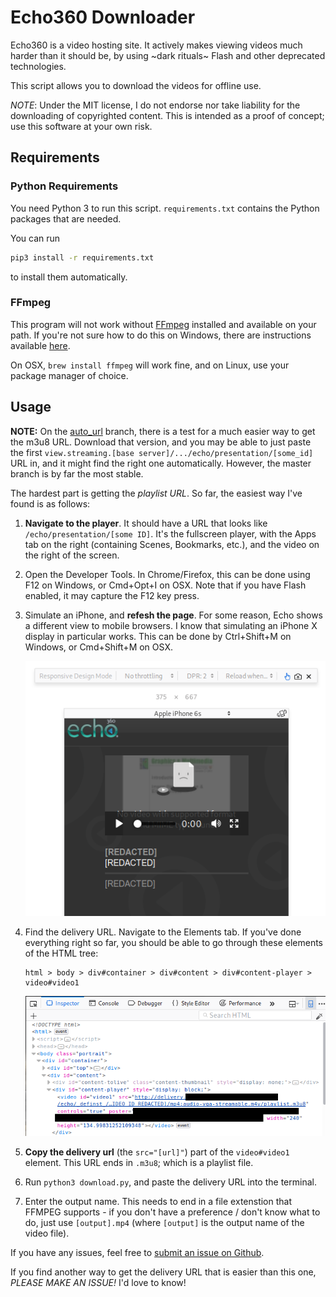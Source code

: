 # Echo360 Downloader

Echo360 is a video hosting site.
It actively makes viewing videos much harder than it should be,
by using ~dark rituals~ Flash and other deprecated technologies.

This script allows you to download the videos for offline use.

*NOTE*: Under the MIT license, I do not endorse nor take liability for the downloading of copyrighted content.
This is intended as a proof of concept; use this software at your own risk.

## Requirements

### Python Requirements

You need Python 3 to run this script.
`requirements.txt` contains the Python packages that are needed.

You can run 
```bash
pip3 install -r requirements.txt
```
to install them automatically.  

### FFmpeg

This program will not work without [FFmpeg](https://ffmpeg.org) installed
and available on your path. If you're not sure how to do this on Windows,
there are instructions available [here](http://adaptivesamples.com/how-to-install-ffmpeg-on-windows).

On OSX, `brew install ffmpeg` will work fine, and on Linux, use your package manager of choice.

## Usage

**NOTE:** On the [auto_url](https://github.com/lyneca/echo360/tree/auto_url) branch, there is a test for
a much easier way to get the m3u8 URL. Download that version, and you may be able to just paste the
first `view.streaming.[base server]/.../echo/presentation/[some_id]` URL in, and it might find the right
one automatically. However, the master branch is by far the most stable.

The hardest part is getting the _playlist URL_. So far, the easiest way I've
found is as follows:

1. **Navigate to the player**. It should have a URL that looks like `/echo/presentation/[some ID]`.
   It's the fullscreen player, with the Apps tab on the right (containing Scenes, Bookmarks, etc.),
   and the video on the right of the screen.
2. Open the Developer Tools. In Chrome/Firefox, this can be done using F12 on Windows, or Cmd+Opt+I on OSX.
   Note that if you have Flash enabled, it may capture the F12 key press.
3. Simulate an iPhone, and **refesh the page**. For some reason, Echo shows a different view to mobile browsers.
   I know that simulating an iPhone X display in particular works. This can be done by
   Ctrl+Shift+M on Windows, or Cmd+Shift+M on OSX.

   ![iPhone View](iphone.png)
4. Find the delivery URL. Navigate to the Elements tab. If you've done everything right so far,
   you should be able to go through these elements of the HTML tree:
   ```
   html > body > div#container > div#content > div#content-player > video#video1
   ```
   ![HTML path](html.png)
5. **Copy the delivery url** (the `src="[url]"`) part of the `video#video1` element. This URL ends in `.m3u8`;
   which is a playlist file.
6. Run `python3 download.py`, and paste the delivery URL into the terminal.
7. Enter the output name. This needs to end in a file extenstion that FFMPEG supports - if you don't have a
   preference / don't know what to do, just use `[output].mp4` (where `[output]` is the output name of the
   video file).

If you have any issues, feel free to [submit an issue on Github](https://github.com/lyneca/echo360/issues/new).

If you find another way to get the delivery URL that is easier than this one, _*PLEASE MAKE AN ISSUE!*_ I'd love to know!
